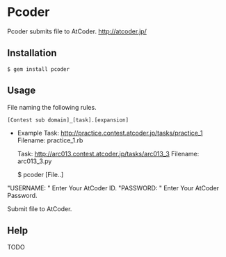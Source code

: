 # Pcoder

Pcoder submits file to AtCoder.
http://atcoder.jp/

## Installation

    $ gem install pcoder

## Usage

File naming the following rules.

    [Contest sub domain]_[task].[expansion]

* Example
    Task: http://practice.contest.atcoder.jp/tasks/practice_1
    Filename: practice_1.rb

    Task: http://arc013.contest.atcoder.jp/tasks/arc013_3
    Filename: arc013_3.py

    $ pcoder [File..]

"USERNAME: " Enter Your AtCoder ID.
"PASSWORD: " Enter Your AtCoder Password.

Submit file to AtCoder.

## Help

TODO
